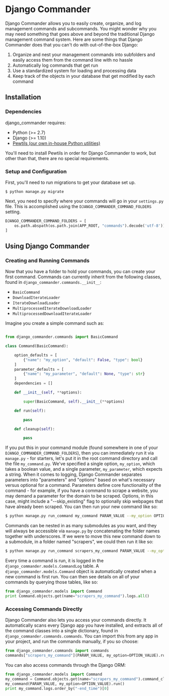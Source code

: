 # Django Commander

Django Commander allows you to easily create, organize, and log management commands and subcommands.
You might wonder why you may need something that goes above and beyond the traditional Django management
command system.  Here are some things that Django Commander does that you can't do with out-of-the-box Django:

1. Organize and nest your management commands into subfolders and easily access them from the command line
with no hassle
2. Automatically log commands that get run
3. Use a standardized system for loading and processing data
4. Keep track of the objects in your database that get modified by each command

## Installation

### Dependencies

django_commander requires:

- Python (>= 2.7)
- Django (>= 1.10)
- [Pewtils (our own in-house Python utilities)](https://github.com/pewresearch/pewtils)

You'll need to install Pewtils in order for Django Commander to work, but other than that,
there are no special requirements.

### Setup and Configuration

First, you'll need to run migrations to get your database set up.

```
$ python manage.py migrate
```

Next, you need to specify where your commands will go in your `settings.py` file.  This is accomplished
using the `DJANGO_COMMANDER_COMMAND_FOLDERS` setting.

```python
DJANGO_COMMANDER_COMMAND_FOLDERS = [
    os.path.abspath(os.path.join(APP_ROOT, "commands").decode('utf-8')).replace('\\', '/'),
]
```

## Using Django Commander

### Creating and Running Commands

Now that you have a folder to hold your commands, you can create your first command. Commands can currently
inherit from the following classes, found in `django_commander.commands.__init__`:

* `BasicCommand`
* `DownloadIterateLoader`
* `IterateDownloadLoader`
* `MultiprocessedIterateDownloadLoader`
* `MultiprocessedDownloadIterateLoader`

Imagine you create a simple command such as:

```python

from django_commander.commands import BasicCommand

class Command(BasicCommand):

    option_defaults = [
        {"name": "my_option", "default": False, "type": bool}
    ]
    parameter_defaults = [
        {"name": "my_parameter", "default": None, "type": str}
    ]
    dependencies = []

    def __init__(self, **options):

        super(BasicCommand, self).__init__(**options)

    def run(self):

        pass

    def cleanup(self):

        pass

```

If you put this in your command module (found somewhere in one of your `DJANGO_COMMANDER_COMMAND_FOLDERS`),
then you can immediately run it via `manage.py` - for starters, let's put it in the root command directory
and call the file `my_command.py`.  We've specified a single option, `my_option`, which takes a boolean value,
and a single parameter, `my_parameter`, which expects a string.  When it comes to logging, Django Commander
separates parameters into "parameters" and "options" based on what's necessary versus optional for a command.
Parameters define core functionality of the command - for example, if you have a command to scrape a website,
you may demand a parameter for the domain to be scraped.  Options, in this case, might include a "--skip_existing"
flag to optionally skip webpages that have already been scraped.  You can then run your new command like so:

```bash
$ python manage.py run_command my_command PARAM_VALUE --my_option OPTION_VALUE
```

Commands can be nested in as many submodules as you want, and they will always be accessible via `manage.py`
by concatenating the folder names together with underscores.  If we were to move this new command down to a
submodule, in a folder named "scrapers", we could then run it like so:

```bash
$ python manage.py run_command scrapers_my_command PARAM_VALUE --my_option OPTION_VALUE
```

Every time a command is run, it is logged in the `django_commander.models.CommandLog` table.  A
`django_commander.models.Command` object is automatically created when a new command is first run.
You can then see details on all of your commands by querying those tables, like so:

```python
from django_commander.models import Command
print Command.objects.get(name="scrapers_my_command").logs.all()
```

### Accessing Commands Directly

Django Commander also lets you access your commands directly.  It automatically scans every Django app
you have installed, and extracts all of the command classes into a single dictionary, found in
`django_commander.commands.commands`.  You can import this from any app in your project, and run the commands
manually, if you so choose:

```python
from django_commander.commands import commands
commands["scrapers_my_command"](PARAM_VALUE, my_option=OPTION_VALUE).run()
```

You can also access commands through the Django ORM:

```python
from django_commander.models import Command
my_command = Command.objects.get(name="scrapers_my_command").command_class
my_command(PARAM_VALUE, my_option=OPTION_VALUE).run()
print my_command.logs.order_by("-end_time")[0]
```



